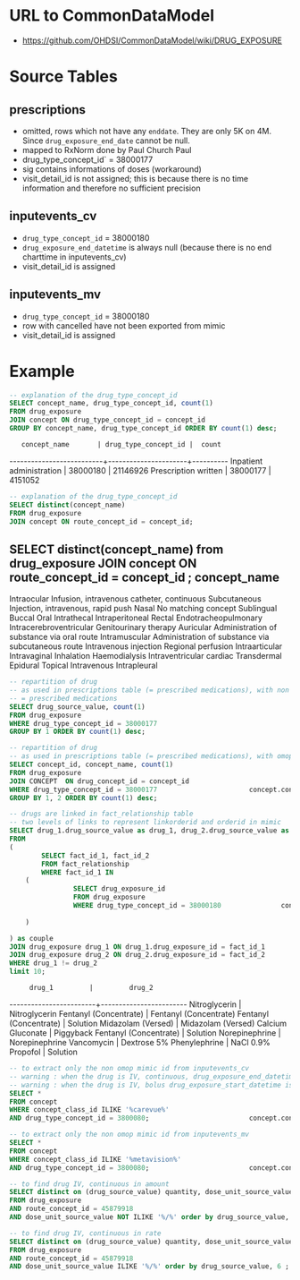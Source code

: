 # URL to CommonDataModel
- https://github.com/OHDSI/CommonDataModel/wiki/DRUG_EXPOSURE

# Source Tables

## prescriptions

- omitted, rows which not have any `enddate`. They are only 5K on 4M. Since `drug_exposure_end_date` cannot be null.
- mapped to RxNorm done by Paul Church Paul 
- drug_type_concept_id` = 38000177
- sig contains informations of doses (workaround)
- visit_detail_id is not assigned; this is because there is no time information and therefore no sufficient precision

## inputevents_cv

- `drug_type_concept_id` = 38000180
- `drug_exposure_end_datetime` is always null (because there is no end charttime in inputevents_cv)
- visit_detail_id is assigned

## inputevents_mv

- `drug_type_concept_id` = 38000180
- row with cancelled have not been exported from mimic 
- visit_detail_id is assigned

# Example
``` sql
-- explanation of the drug_type_concept_id
SELECT concept_name, drug_type_concept_id, count(1) 
FROM drug_exposure 
JOIN concept ON drug_type_concept_id = concept_id 
GROUP BY concept_name, drug_type_concept_id ORDER BY count(1) desc;
```
       concept_name       | drug_type_concept_id |  count
--------------------------+----------------------+----------
 Inpatient administration |             38000180 | 21146926
 Prescription written     |             38000177 |  4151052
``` sql
-- explanation of the drug_type_concept_id
SELECT distinct(concept_name) 
FROM drug_exposure 
JOIN concept ON route_concept_id = concept_id;
```
SELECT distinct(concept_name) from drug_exposure JOIN concept ON route_concept_id = concept_id
;
                    concept_name
----------------------------------------------------
 Intraocular
 Infusion, intravenous catheter, continuous
 Subcutaneous
 Injection, intravenous, rapid push
 Nasal
 No matching concept
 Sublingual
 Buccal
 Oral
 Intrathecal
 Intraperitoneal
 Rectal
 Endotracheopulmonary
 Intracerebroventricular
 Genitourinary therapy
 Auricular
 Administration of substance via oral route
 Intramuscular
 Administration of substance via subcutaneous route
 Intravenous injection
 Regional perfusion
 Intraarticular
 Intravaginal
 Inhalation
 Haemodialysis
 Intraventricular cardiac
 Transdermal
 Epidural
 Topical
 Intravenous
 Intrapleural

``` sql
-- repartition of drug 
-- as used in prescriptions table (= prescribed medications), with non omop mimic labels
-- = prescribed medications
SELECT drug_source_value, count(1)
FROM drug_exposure
WHERE drug_type_concept_id = 38000177                                  		concept.concept_name = 'Prescription written'
GROUP BY 1 ORDER BY count(1) desc;
```

``` sql
-- repartition of drug 
-- as used in prescriptions table (= prescribed medications), with omop concept = RxNorm mapping
SELECT concept_id, concept_name, count(1)
FROM drug_exposure
JOIN CONCEPT  ON drug_concept_id = concept_id
WHERE drug_type_concept_id = 38000177 						concept.concept_name = 'Prescription written'
GROUP BY 1, 2 ORDER BY count(1) desc;
```

``` sql 
-- drugs are linked in fact_relationship table
-- two levels of links to represent linkorderid and orderid in mimic
SELECT drug_1.drug_source_value as drug_1, drug_2.drug_source_value as drug_2
FROM
(
        SELECT fact_id_1, fact_id_2
        FROM fact_relationship
        WHERE fact_id_1 IN
	(
                SELECT drug_exposure_id
                FROM drug_exposure
                WHERE drug_type_concept_id = 38000180 				concept.concept_name = 'Inpatient administration'
 
	)

) as couple
JOIN drug_exposure drug_1 ON drug_1.drug_exposure_id = fact_id_1
JOIN drug_exposure drug_2 ON drug_2.drug_exposure_id = fact_id_2
WHERE drug_1 != drug_2
limit 10;
```
         drug_1         |         drug_2
------------------------+------------------------
 Nitroglycerin          | Nitroglycerin
 Fentanyl (Concentrate) | Fentanyl (Concentrate)
 Fentanyl (Concentrate) | Solution
 Midazolam (Versed)     | Midazolam (Versed)
 Calcium Gluconate      | Piggyback
 Fentanyl (Concentrate) | Solution
 Norepinephrine         | Norepinephrine
 Vancomycin             | Dextrose 5%
 Phenylephrine          | NaCl 0.9%
 Propofol               | Solution

``` sql
-- to extract only the non omop mimic id from inputevents_cv
-- warning : when the drug is IV, continuous, drug_exposure_end_datetime is always null
-- warning : when the drug is IV, bolus drug_exposure_start_datetime is always null
SELECT * 
FROM concept 
WHERE concept_class_id ILIKE '%carevue%'
AND drug_type_concept_id = 3800080; 						concept.concept_name = 'Inpatient administration'
```

``` sql
-- to extract only the non omop mimic id from inputevents_mv
SELECT * 
FROM concept 
WHERE concept_class_id ILIKE '%metavision%'
AND drug_type_concept_id = 3800080; 						concept.concept_name = 'Inpatient administration'
```

```sql
-- to find drug IV, continuous in amount 
SELECT distinct on (drug_source_value) quantity, dose_unit_source_value, drug_source_value, drug_source_concept_id, drug_exposure_start_datetime, drug_exposure_end_datetime
FROM drug_exposure
AND route_concept_id = 45879918                                                 concept.concept_name = 'Infusion, intravenous catheter, continuous'
AND dose_unit_source_value NOT ILIKE '%/%' order by drug_source_value, 6 ;
```

```sql
-- to find drug IV, continuous in rate
SELECT distinct on (drug_source_value) quantity, dose_unit_source_value, drug_source_value, drug_source_concept_id, drug_exposure_start_datetime, drug_exposure_end_datetime
FROM drug_exposure
AND route_concept_id = 45879918                                                 concept.concept_name = 'Infusion, intravenous catheter, continuous'
AND dose_unit_source_value ILIKE '%/%' order by drug_source_value, 6 ;
```
